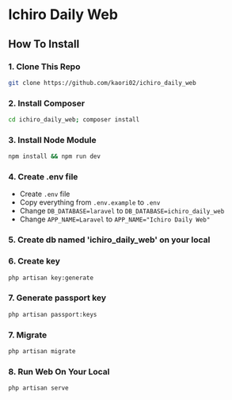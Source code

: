 # Ichiro Daily Web

## How To Install

### 1. Clone This Repo

```sh
git clone https://github.com/kaori02/ichiro_daily_web
```

### 2. Install Composer

```sh
cd ichiro_daily_web; composer install
```

### 3. Install Node Module

```sh
npm install && npm run dev
```

### 4. Create .env file

- Create `.env` file
- Copy everything from `.env.example` to `.env`
- Change `DB_DATABASE=laravel` to `DB_DATABASE=ichiro_daily_web`
- Change `APP_NAME=Laravel` to `APP_NAME="Ichiro Daily Web"`

### 5. Create db named 'ichiro_daily_web' on your local

### 6. Create key

```sh
php artisan key:generate
```

### 7. Generate passport key

```sh
php artisan passport:keys
```

### 7. Migrate

```sh
php artisan migrate
```

### 8. Run Web On Your Local

```sh
php artisan serve
```
